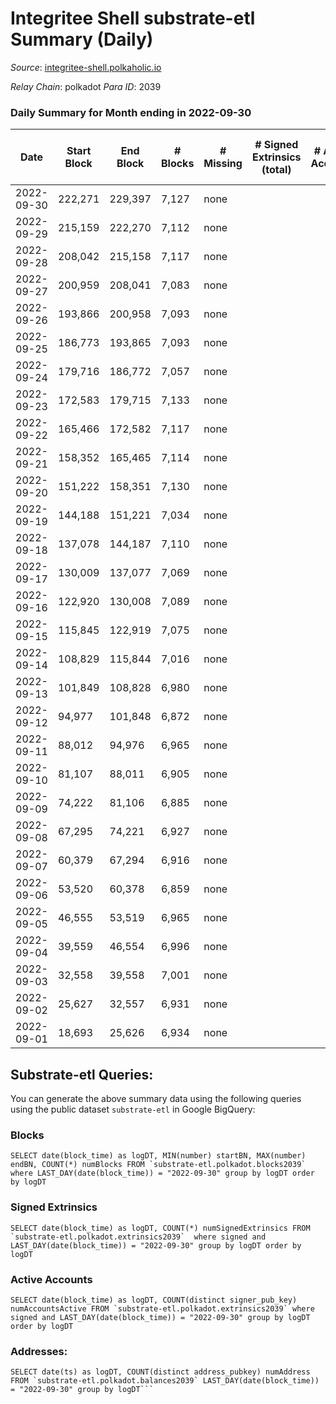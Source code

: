 # Integritee Shell substrate-etl Summary (Daily)

_Source_: [integritee-shell.polkaholic.io](https://integritee-shell.polkaholic.io)

*Relay Chain*: polkadot
*Para ID*: 2039



### Daily Summary for Month ending in 2022-09-30


| Date | Start Block | End Block | # Blocks | # Missing | # Signed Extrinsics (total) | # Active Accounts | # Addresses with Balances | # Events | # Transfers | # XCM Transfers In | # XCM Transfers Out |
| ---- | ----------- | --------- | -------- | --------- | --------------------------- | ----------------- | ------------------------- | -------- | ----------- | ------------------ | ------------------- |
| 2022-09-30 | 222,271 | 229,397 | 7,127 | none  |  |  | 1 | 14,254 |   |   |   |
| 2022-09-29 | 215,159 | 222,270 | 7,112 | none  |  |  |  | 14,224 |   |   |   |
| 2022-09-28 | 208,042 | 215,158 | 7,117 | none  |  |  |  | 14,234 |   |   |   |
| 2022-09-27 | 200,959 | 208,041 | 7,083 | none  |  |  |  | 14,166 |   |   |   |
| 2022-09-26 | 193,866 | 200,958 | 7,093 | none  |  |  |  | 14,186 |   |   |   |
| 2022-09-25 | 186,773 | 193,865 | 7,093 | none  |  |  |  | 14,186 |   |   |   |
| 2022-09-24 | 179,716 | 186,772 | 7,057 | none  |  |  |  | 14,114 |   |   |   |
| 2022-09-23 | 172,583 | 179,715 | 7,133 | none  |  |  |  | 14,266 |   |   |   |
| 2022-09-22 | 165,466 | 172,582 | 7,117 | none  |  |  |  | 14,234 |   |   |   |
| 2022-09-21 | 158,352 | 165,465 | 7,114 | none  |  |  |  | 14,228 |   |   |   |
| 2022-09-20 | 151,222 | 158,351 | 7,130 | none  |  |  |  | 14,260 |   |   |   |
| 2022-09-19 | 144,188 | 151,221 | 7,034 | none  |  |  |  | 14,068 |   |   |   |
| 2022-09-18 | 137,078 | 144,187 | 7,110 | none  |  |  |  | 14,220 |   |   |   |
| 2022-09-17 | 130,009 | 137,077 | 7,069 | none  |  |  |  | 14,138 |   |   |   |
| 2022-09-16 | 122,920 | 130,008 | 7,089 | none  |  |  |  | 14,178 |   |   |   |
| 2022-09-15 | 115,845 | 122,919 | 7,075 | none  |  |  |  | 14,150 |   |   |   |
| 2022-09-14 | 108,829 | 115,844 | 7,016 | none  |  |  |  | 14,032 |   |   |   |
| 2022-09-13 | 101,849 | 108,828 | 6,980 | none  |  |  |  | 13,960 |   |   |   |
| 2022-09-12 | 94,977 | 101,848 | 6,872 | none  |  |  |  | 13,744 |   |   |   |
| 2022-09-11 | 88,012 | 94,976 | 6,965 | none  |  |  |  | 13,930 |   |   |   |
| 2022-09-10 | 81,107 | 88,011 | 6,905 | none  |  |  |  | 13,810 |   |   |   |
| 2022-09-09 | 74,222 | 81,106 | 6,885 | none  |  |  |  | 13,770 |   |   |   |
| 2022-09-08 | 67,295 | 74,221 | 6,927 | none  |  |  |  | 13,854 |   |   |   |
| 2022-09-07 | 60,379 | 67,294 | 6,916 | none  |  |  |  | 13,832 |   |   |   |
| 2022-09-06 | 53,520 | 60,378 | 6,859 | none  |  |  |  | 13,718 |   |   |   |
| 2022-09-05 | 46,555 | 53,519 | 6,965 | none  |  |  |  | 13,930 |   |   |   |
| 2022-09-04 | 39,559 | 46,554 | 6,996 | none  |  |  |  | 13,992 |   |   |   |
| 2022-09-03 | 32,558 | 39,558 | 7,001 | none  |  |  |  | 14,002 |   |   |   |
| 2022-09-02 | 25,627 | 32,557 | 6,931 | none  |  |  |  | 13,862 |   |   |   |
| 2022-09-01 | 18,693 | 25,626 | 6,934 | none  |  |  |  | 13,868 |   |   |   |

## Substrate-etl Queries:
You can generate the above summary data using the following queries using the public dataset `substrate-etl` in Google BigQuery:


### Blocks
```
SELECT date(block_time) as logDT, MIN(number) startBN, MAX(number) endBN, COUNT(*) numBlocks FROM `substrate-etl.polkadot.blocks2039`  where LAST_DAY(date(block_time)) = "2022-09-30" group by logDT order by logDT
```


### Signed Extrinsics
```
SELECT date(block_time) as logDT, COUNT(*) numSignedExtrinsics FROM `substrate-etl.polkadot.extrinsics2039`  where signed and LAST_DAY(date(block_time)) = "2022-09-30" group by logDT order by logDT
```


### Active Accounts
```
SELECT date(block_time) as logDT, COUNT(distinct signer_pub_key) numAccountsActive FROM `substrate-etl.polkadot.extrinsics2039` where signed and LAST_DAY(date(block_time)) = "2022-09-30" group by logDT order by logDT
```


### Addresses:
```
SELECT date(ts) as logDT, COUNT(distinct address_pubkey) numAddress FROM `substrate-etl.polkadot.balances2039` LAST_DAY(date(block_time)) = "2022-09-30" group by logDT```

